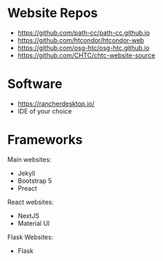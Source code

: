 # Website Repos

- https://github.com/path-cc/path-cc.github.io
- https://github.com/htcondor/htcondor-web
- https://github.com/osg-htc/osg-htc.github.io
- https://github.com/CHTC/chtc-website-source

# Software
- https://rancherdesktop.io/
- IDE of your choice 

# Frameworks

Main websites:
- Jekyll
- Bootstrap 5
- Preact

React websites:
- NextJS
- Material UI

Flask Websites:
- Flask